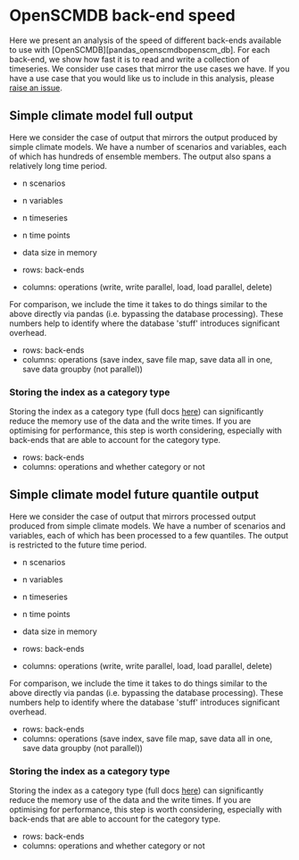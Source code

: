 # OpenSCMDB back-end speed

Here we present an analysis of the speed of different back-ends available to use with [OpenSCMDB][pandas_openscmdbopenscm_db].
For each back-end, we show how fast it is to read and write a collection of timeseries.
We consider use cases that mirror the use cases we have.
If you have a use case that you would like us to include in this analysis,
please [raise an issue](https://github.com/openscm/pandas-openscm/issues/new/choose).

## Simple climate model full output

Here we consider the case of output that mirrors the output produced by simple climate models.
We have a number of scenarios and variables, each of which has hundreds of ensemble members.
The output also spans a relatively long time period.

- n scenarios
- n variables
- n timeseries
- n time points
- data size in memory

- rows: back-ends
- columns: operations (write, write parallel, load, load parallel, delete)

For comparison, we include the time it takes to do things similar to the above
directly via pandas (i.e. bypassing the database processing).
These numbers help to identify where the database 'stuff'
introduces significant overhead.

- rows: back-ends
- columns: operations (save index, save file map, save data all in one, save data groupby (not parallel))

### Storing the index as a category type

Storing the index as a category type
(full docs [here](https://pandas.pydata.org/docs/user_guide/categorical.html))
can significantly reduce the memory use of the data and the write times.
If you are optimising for performance, this step is worth considering,
especially with back-ends that are able to account for the category type.

- rows: back-ends
- columns: operations and whether category or not

## Simple climate model future quantile output

Here we consider the case of output that mirrors processed output produced from simple climate models.
We have a number of scenarios and variables, each of which has been processed to a few quantiles.
The output is restricted to the future time period.

- n scenarios
- n variables
- n timeseries
- n time points
- data size in memory

- rows: back-ends
- columns: operations (write, write parallel, load, load parallel, delete)

For comparison, we include the time it takes to do things similar to the above
directly via pandas (i.e. bypassing the database processing).
These numbers help to identify where the database 'stuff'
introduces significant overhead.

- rows: back-ends
- columns: operations (save index, save file map, save data all in one, save data groupby (not parallel))

### Storing the index as a category type

Storing the index as a category type
(full docs [here](https://pandas.pydata.org/docs/user_guide/categorical.html))
can significantly reduce the memory use of the data and the write times.
If you are optimising for performance, this step is worth considering,
especially with back-ends that are able to account for the category type.

- rows: back-ends
- columns: operations and whether category or not
